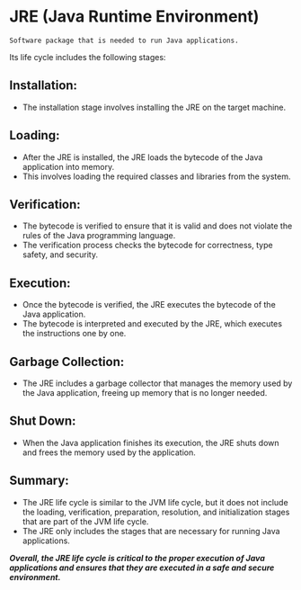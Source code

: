 # JRE (Java Runtime Environment)

    Software package that is needed to run Java applications.

Its life cycle includes the following stages:

## Installation:

* The installation stage involves installing the JRE on the target machine.

## Loading:

* After the JRE is installed, the JRE loads the bytecode of the Java application into memory.
* This involves loading the required classes and libraries from the system.

## Verification:

* The bytecode is verified to ensure that it is valid and does not violate the rules of the Java programming language.
* The verification process checks the bytecode for correctness, type safety, and security.

## Execution:

* Once the bytecode is verified, the JRE executes the bytecode of the Java application.
* The bytecode is interpreted and executed by the JRE, which executes the instructions one by one.

## Garbage Collection:

* The JRE includes a garbage collector that manages the memory used by the Java application, freeing up memory that is no
longer needed.

## Shut Down:

* When the Java application finishes its execution, the JRE shuts down and frees the memory used by the application.

## Summary:

* The JRE life cycle is similar to the JVM life cycle, but it does not include the loading, verification, preparation,
  resolution, and initialization stages that are part of the JVM life cycle.
* The JRE only includes the stages that are necessary for running Java applications.

***Overall, the JRE life cycle is critical to the proper execution of Java applications and ensures that they are
executed
in a safe and secure environment.***